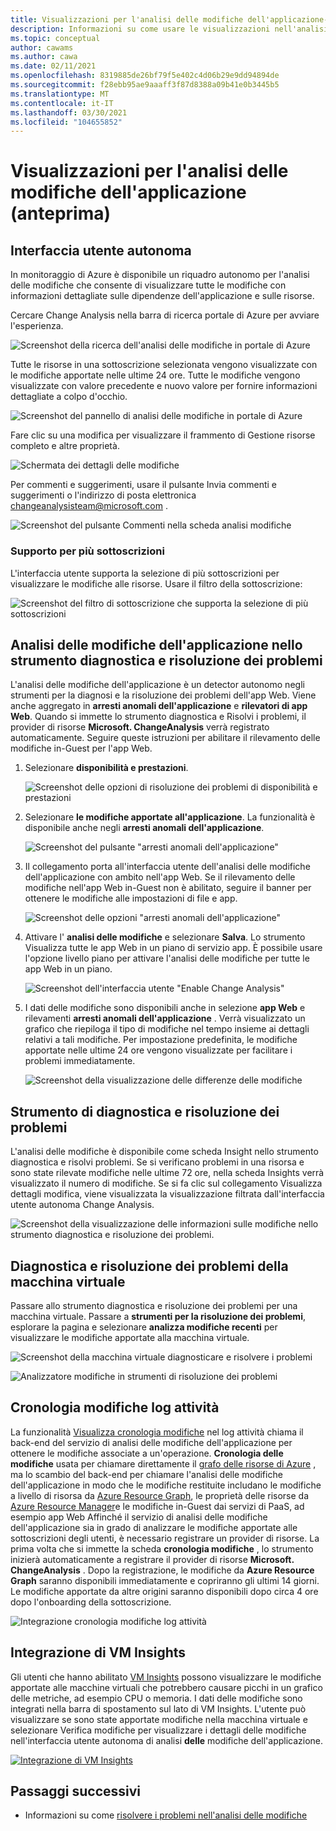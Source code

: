 ```yaml
---
title: Visualizzazioni per l'analisi delle modifiche dell'applicazione-monitoraggio di Azure
description: Informazioni su come usare le visualizzazioni nell'analisi delle modifiche dell'applicazione in monitoraggio di Azure.
ms.topic: conceptual
author: cawams
ms.author: cawa
ms.date: 02/11/2021
ms.openlocfilehash: 8319885de26bf79f5e402c4d06b29e9dd94894de
ms.sourcegitcommit: f28ebb95ae9aaaff3f87d8388a09b41e0b3445b5
ms.translationtype: MT
ms.contentlocale: it-IT
ms.lasthandoff: 03/30/2021
ms.locfileid: "104655852"
---
```

# <a name="visualizations-for-application-change-analysis-preview"></a>Visualizzazioni per l'analisi delle modifiche dell'applicazione (anteprima)

## <a name="standalone-ui"></a>Interfaccia utente autonoma

In monitoraggio di Azure è disponibile un riquadro autonomo per l'analisi delle modifiche che consente di visualizzare tutte le modifiche con informazioni dettagliate sulle dipendenze dell'applicazione e sulle risorse.

Cercare Change Analysis nella barra di ricerca portale di Azure per avviare l'esperienza.

![Screenshot della ricerca dell'analisi delle modifiche in portale di Azure](./media/change-analysis/search-change-analysis.png)

Tutte le risorse in una sottoscrizione selezionata vengono visualizzate con le modifiche apportate nelle ultime 24 ore. Tutte le modifiche vengono visualizzate con valore precedente e nuovo valore per fornire informazioni dettagliate a colpo d'occhio.

![Screenshot del pannello di analisi delle modifiche in portale di Azure](./media/change-analysis/change-analysis-standalone-blade.png)

Fare clic su una modifica per visualizzare il frammento di Gestione risorse completo e altre proprietà.

![Schermata dei dettagli delle modifiche](./media/change-analysis/change-details.png)

Per commenti e suggerimenti, usare il pulsante Invia commenti e suggerimenti o l'indirizzo di posta elettronica changeanalysisteam@microsoft.com .

![Screenshot del pulsante Commenti nella scheda analisi modifiche](./media/change-analysis/change-analysis-feedback.png)

### <a name="multiple-subscription-support"></a>Supporto per più sottoscrizioni

L'interfaccia utente supporta la selezione di più sottoscrizioni per visualizzare le modifiche alle risorse. Usare il filtro della sottoscrizione:

![Screenshot del filtro di sottoscrizione che supporta la selezione di più sottoscrizioni](./media/change-analysis/multiple-subscriptions-support.png)


## <a name="application-change-analysis-in-the-diagnose-and-solve-problems-tool"></a>Analisi delle modifiche dell'applicazione nello strumento diagnostica e risoluzione dei problemi

L'analisi delle modifiche dell'applicazione è un detector autonomo negli strumenti per la diagnosi e la risoluzione dei problemi dell'app Web. Viene anche aggregato in **arresti anomali dell'applicazione** e **rilevatori di app Web**. Quando si immette lo strumento diagnostica e Risolvi i problemi, il provider di risorse **Microsoft. ChangeAnalysis** verrà registrato automaticamente. Seguire queste istruzioni per abilitare il rilevamento delle modifiche in-Guest per l'app Web.

1. Selezionare **disponibilità e prestazioni**.

    ![Screenshot delle opzioni di risoluzione dei problemi di disponibilità e prestazioni](./media/change-analysis/availability-and-performance.png)

2. Selezionare **le modifiche apportate all'applicazione**. La funzionalità è disponibile anche negli **arresti anomali dell'applicazione**.

   ![Screenshot del pulsante "arresti anomali dell'applicazione"](./media/change-analysis/application-changes.png)

3. Il collegamento porta all'interfaccia utente dell'analisi delle modifiche dell'applicazione con ambito nell'app Web. Se il rilevamento delle modifiche nell'app Web in-Guest non è abilitato, seguire il banner per ottenere le modifiche alle impostazioni di file e app.

   ![Screenshot delle opzioni "arresti anomali dell'applicazione"](./media/change-analysis/enable-changeanalysis.png)

4. Attivare l' **analisi delle modifiche** e selezionare **Salva**. Lo strumento Visualizza tutte le app Web in un piano di servizio app. È possibile usare l'opzione livello piano per attivare l'analisi delle modifiche per tutte le app Web in un piano.

    ![Screenshot dell'interfaccia utente "Enable Change Analysis"](./media/change-analysis/change-analysis-on.png)

5. I dati delle modifiche sono disponibili anche in selezione **app Web** e rilevamenti **arresti anomali dell'applicazione** . Verrà visualizzato un grafico che riepiloga il tipo di modifiche nel tempo insieme ai dettagli relativi a tali modifiche. Per impostazione predefinita, le modifiche apportate nelle ultime 24 ore vengono visualizzate per facilitare i problemi immediatamente.

     ![Screenshot della visualizzazione delle differenze delle modifiche](./media/change-analysis/change-view.png)

## <a name="diagnose-and-solve-problems-tool"></a>Strumento di diagnostica e risoluzione dei problemi
L'analisi delle modifiche è disponibile come scheda Insight nello strumento diagnostica e risolvi problemi. Se si verificano problemi in una risorsa e sono state rilevate modifiche nelle ultime 72 ore, nella scheda Insights verrà visualizzato il numero di modifiche. Se si fa clic sul collegamento Visualizza dettagli modifica, viene visualizzata la visualizzazione filtrata dall'interfaccia utente autonoma Change Analysis.

![Screenshot della visualizzazione delle informazioni sulle modifiche nello strumento diagnostica e risoluzione dei problemi.](./media/change-analysis/change-insight-diagnose-and-solve.png)



## <a name="virtual-machine-diagnose-and-solve-problems"></a>Diagnostica e risoluzione dei problemi della macchina virtuale

Passare allo strumento diagnostica e risoluzione dei problemi per una macchina virtuale.  Passare a **strumenti per la risoluzione dei problemi**, esplorare la pagina e selezionare **analizza modifiche recenti** per visualizzare le modifiche apportate alla macchina virtuale.

![Screenshot della macchina virtuale diagnosticare e risolvere i problemi](./media/change-analysis/vm-dnsp-troubleshootingtools.png)

![Analizzatore modifiche in strumenti di risoluzione dei problemi](./media/change-analysis/analyze-recent-changes.png)

## <a name="activity-log-change-history"></a>Cronologia modifiche log attività

La funzionalità [Visualizza cronologia modifiche](../essentials/activity-log.md#view-change-history) nel log attività chiama il back-end del servizio di analisi delle modifiche dell'applicazione per ottenere le modifiche associate a un'operazione. **Cronologia delle modifiche** usata per chiamare direttamente il [grafo delle risorse di Azure](../../governance/resource-graph/overview.md) , ma lo scambio del back-end per chiamare l'analisi delle modifiche dell'applicazione in modo che le modifiche restituite includano le modifiche a livello di risorsa da [Azure Resource Graph](../../governance/resource-graph/overview.md), le proprietà delle risorse da [Azure Resource Manager](../../azure-resource-manager/management/overview.md)e le modifiche in-Guest dai servizi di PaaS, ad esempio app Web Affinché il servizio di analisi delle modifiche dell'applicazione sia in grado di analizzare le modifiche apportate alle sottoscrizioni degli utenti, è necessario registrare un provider di risorse. La prima volta che si immette la scheda **cronologia modifiche** , lo strumento inizierà automaticamente a registrare il provider di risorse **Microsoft. ChangeAnalysis** . Dopo la registrazione, le modifiche da **Azure Resource Graph** saranno disponibili immediatamente e copriranno gli ultimi 14 giorni. Le modifiche apportate da altre origini saranno disponibili dopo circa 4 ore dopo l'onboarding della sottoscrizione.

![Integrazione cronologia modifiche log attività](./media/change-analysis/activity-log-change-history.png)

## <a name="vm-insights-integration"></a>Integrazione di VM Insights

Gli utenti che hanno abilitato [VM Insights](../vm/vminsights-overview.md) possono visualizzare le modifiche apportate alle macchine virtuali che potrebbero causare picchi in un grafico delle metriche, ad esempio CPU o memoria. I dati delle modifiche sono integrati nella barra di spostamento sul lato di VM Insights. L'utente può visualizzare se sono state apportate modifiche nella macchina virtuale e selezionare Verifica modifiche per visualizzare i dettagli delle modifiche nell'interfaccia utente autonoma di analisi **delle** modifiche dell'applicazione.

[![Integrazione di VM Insights](./media/change-analysis/vm-insights.png)](./media/change-analysis/vm-insights.png#lightbox)

## <a name="next-steps"></a>Passaggi successivi

- Informazioni su come [risolvere i problemi nell'analisi delle modifiche](change-analysis-troubleshoot.md)
